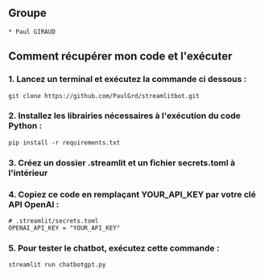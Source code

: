 ## Groupe
    * Paul GIRAUD

## Comment récupérer mon code et l'exécuter

###     1. Lancez un terminal et exécutez la commande ci dessous :
    git clone https://github.com/PaulGrd/streamlitbot.git

###     2. Installez les librairies nécessaires à l'exécution du code Python :
    pip install -r requirements.txt

###     3. Créez un dossier .streamlit et un fichier secrets.toml à l'intérieur

###     4. Copiez ce code en remplaçant YOUR_API_KEY par votre clé API OpenAI :
    # .streamlit/secrets.toml
    OPENAI_API_KEY = "YOUR_API_KEY"

###     5. Pour tester le chatbot, exécutez cette commande :
    streamlit run chatbotgpt.py